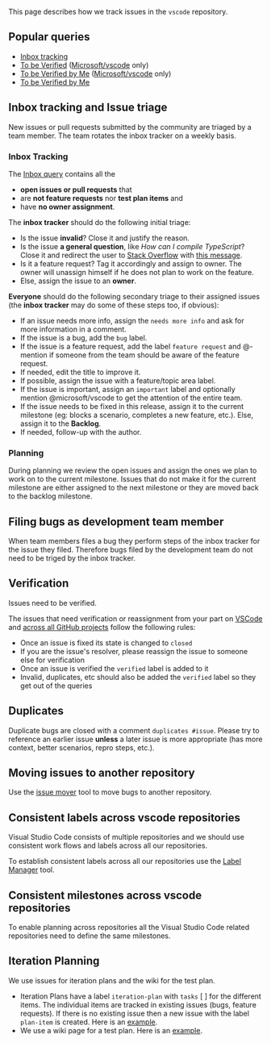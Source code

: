 This page describes how we track issues in the `vscode` repository.

## Popular queries

- [Inbox tracking](https://github.com/Microsoft/vscode/issues?utf8=%E2%9C%93&q=is%3Aopen+no%3Aassignee+-label%3Afeature-request+-label%3Atestplan-item+)
- [To be Verified](https://github.com/issues?utf8=%E2%9C%93&q=is%3Aissue+is%3Aclosed+-label%3Averified+-label%3Atestplan-item+-label%3Aquestion+-label%3A%22needs+more+info%22+-label%3Aduplicate+-label%3Afeature-request+-label%3Aerror-telemetry+repo%3AMicrosoft%2Fvscode) ([Microsoft/vscode](https://github.com/Microsoft/vscode) only)
- [To be Verified by Me](https://github.com/issues/assigned?utf8=%E2%9C%93&q=is%3Aissue+is%3Aclosed+-label%3Averified+-label%3Atestplan-item+-label%3Aquestion+-label%3A%22needs+more+info%22+-label%3Aduplicate+-label%3Afeature-request+-label%3Aerror-telemetry+repo%3AMicrosoft%2Fvscode) ([Microsoft/vscode](https://github.com/Microsoft/vscode) only)
- [To be Verified by Me](https://github.com/issues/assigned?utf8=%E2%9C%93&q=is%3Aissue+is%3Aclosed+-label%3Averified+-label%3Atestplan-item+-label%3Aquestion+-label%3A%22needs+more+info%22+-label%3Aduplicate+-label%3Afeature-request+-label%3Aerror-telemetry)

## Inbox tracking and Issue triage
New issues or pull requests submitted by the community are triaged by a team member. The team rotates the inbox tracker on a weekly basis.

### Inbox Tracking

The [Inbox query](https://github.com/Microsoft/vscode/issues?utf8=%E2%9C%93&q=is%3Aopen+no%3Aassignee+-label%3Afeature-request+-label%3Atestplan-item+) contains all the
- **open issues or pull requests** that
- are **not feature requests** nor **test plan items** and
- have **no owner assignment**.

The **inbox tracker** should do the following initial triage:
- Is the issue **invalid**? Close it and justify the reason.
- Is the issue **a general question**, like *How can I compile TypeScript*? Close it and redirect the user to [Stack Overflow](http://stackoverflow.com/questions/tagged/vscode) with [this message](https://gist.github.com/joaomoreno/960b4f643b2ff09bcdf7).
- Is it a feature request? Tag it accordingly and assign to owner. The owner will unassign himself if he does not plan to work on the feature.
- Else, assign the issue to an **owner**.

**Everyone** should do the following secondary triage to their assigned issues (the **inbox tracker** may do some of these steps too, if obvious):
- If an issue needs more info, assign the `needs more info` and ask for more information in a comment.
- If the issue is a bug, add the `bug` label.
- If the issue is a feature request, add the label `feature request` and @-mention if someone from the team should be aware of the feature request.
- If needed, edit the title to improve it.
- If possible, assign the issue with a feature/topic area label.
- If the issue is important, assign an `important` label and optionally mention @microsoft/vscode to get the attention of the entire team.
- If the issue needs to be fixed in this release, assign it to the current milestone (eg: blocks a scenario, completes a new feature, etc.). Else, assign it to the **Backlog**.
- If needed, follow-up with the author.

### Planning
During planning we review the open issues and assign the ones we plan to work on to the current milestone. Issues that do not make it for the current milestone are either assigned to the next milestone or they are moved back to the backlog milestone. 

## Filing bugs as development team member
When team members files a bug they perform steps of the inbox tracker for the issue they filed. Therefore bugs filed by the development team do not need to be triged by the inbox tracker.
 
## Verification

Issues need to be verified.

The issues that need verification or reassignment from your part on [VSCode](https://github.com/issues/assigned?utf8=%E2%9C%93&q=is%3Aissue+is%3Aclosed+-label%3Averified+-label%3Atestplan-item+-label%3Aquestion+-label%3A%22needs+more+info%22+-label%3Aduplicate+-label%3Afeature-request+-label%3Aerror-telemetry+repo%3AMicrosoft%2Fvscode) and [across all GitHub projects](https://github.com/issues/assigned?utf8=%E2%9C%93&q=is%3Aissue+is%3Aclosed+-label%3Averified+-label%3Atestplan-item+-label%3Aquestion+-label%3A%22needs+more+info%22+-label%3Aduplicate+-label%3Afeature-request+-label%3Aerror-telemetry) follow the following rules:

- Once an issue is fixed its state is changed to `closed`
- If you are the issue's resolver, please reassign the issue to someone else for verification
- Once an issue is verified the `verified` label is added to it
- Invalid, duplicates, etc should also be added the `verified` label so they get out of the queries

## Duplicates
Duplicate bugs are closed with a comment `duplicates #issue`. Please try to reference an earlier issue **unless** a later issue is more appropriate (has more context, better scenarios, repro steps, etc.).

## Moving issues to another repository
Use the [issue mover](https://github-issue-mover.appspot.com/) tool to move bugs to another repository.

## Consistent labels across vscode repositories

Visual Studio Code consists of multiple repositories and we should use consistent work flows and labels across all our repositories.

To establish consistent labels across all our repositories use the [Label Manager](http://www.dorukdestan.com/github-label-manager/) tool.

## Consistent milestones across vscode repositories

To enable planning across repositories all the Visual Studio Code related repositories need to define the same milestones.

## Iteration Planning
We use issues for iteration plans and the wiki for the test plan. 
- Iteration Plans have a label `iteration-plan` with `tasks` [ ] for the different items. The individual items are tracked in existing issues (bugs, feature requests). If there is no existing issue then a new issue with the label `plan-item` is created. Here is an [example](https://github.com/Microsoft/vscode/issues/917).
- We use a wiki page for a test plan. Here is an [example](https://github.com/Microsoft/vscode/wiki/December-Test-Plan).